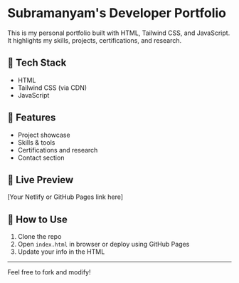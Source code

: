 # Subramanyam's Developer Portfolio

This is my personal portfolio built with HTML, Tailwind CSS, and JavaScript. It highlights my skills, projects, certifications, and research.

## 🔧 Tech Stack
- HTML
- Tailwind CSS (via CDN)
- JavaScript

## 📁 Features
- Project showcase
- Skills & tools
- Certifications and research
- Contact section

## 🚀 Live Preview
[Your Netlify or GitHub Pages link here]

## 📂 How to Use
1. Clone the repo
2. Open `index.html` in browser or deploy using GitHub Pages
3. Update your info in the HTML

---

Feel free to fork and modify!
